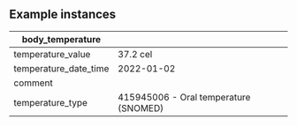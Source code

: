 ## Example instances

| body_temperature      |                                       |
|-----------------------|---------------------------------------|
| temperature_value     | 37.2 cel                              |
| temperature_date_time | 2022-01-02                            |
| comment               |                                       |
| temperature_type      | 415945006 - Oral temperature (SNOMED) | 